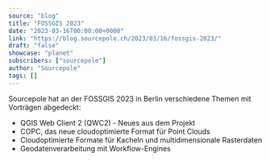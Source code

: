 ```yaml
---
source: "blog"
title: "FOSSGIS 2023"
date: "2023-03-16T00:00:00+0000"
link: "https://blog.sourcepole.ch/2023/03/16/fossgis-2023/"
draft: "false"
showcase: "planet"
subscribers: ["sourcepole"]
author: "Sourcepole"
tags: []
---
```


<p>Sourcepole hat an der FOSSGIS 2023 in Berlin verschiedene Themen mit Vorträgen abgedeckt:</p>
<ul>
<li>QGIS Web Client 2 (QWC2) - Neues aus dem Projekt</li>
<li>COPC, das neue cloudoptimierte Format für Point Clouds</li>
<li>Cloudoptimierte Formate für Kacheln und multidimensionale Rasterdaten</li>
<li>Geodatenverarbeitung mit Workflow-Engines</li>
</ul>
